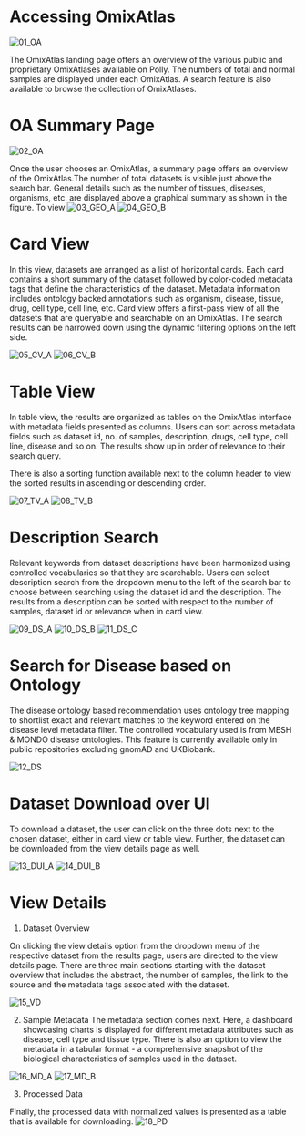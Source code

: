 # Accessing OmixAtlas
![01_OA](../img/OmixAtlas-Images/01_OA_landing_page.png)

The OmixAtlas landing page offers an overview of the various public and proprietary OmixAtlases available on Polly. The numbers of total and normal samples are displayed under each OmixAtlas. A search feature is also available to browse the collection of OmixAtlases.

# OA Summary Page
![02_OA](../img/OmixAtlas-Images/02_OA_summary_page.png)

Once the user chooses an OmixAtlas, a summary page offers an overview of the OmixAtlas.The number of total datasets is visible just above the search bar. General details such as the number of tissues, diseases, organisms, etc. are displayed above a graphical summary as shown in the figure. To view 
![03_GEO_A](../img/OmixAtlas-Images/03_GEO_omixatlas_summary_a.png)
![04_GEO_B](../img/OmixAtlas-Images/04_GEO_omixatlas_summary_b.png)


# Card View
In this view, datasets are arranged as a list of horizontal cards. Each card contains a short summary of the dataset followed by color-coded metadata tags that define the characteristics of the dataset. Metadata information includes ontology backed annotations such as organism, disease, tissue, drug, cell type, cell line, etc.
Card view offers a first-pass view of all the datasets that are queryable and searchable on an OmixAtlas. The search results can be narrowed down using the dynamic filtering options on the left side.

![05_CV_A](../img/OmixAtlas-Images/05_Card_view_a.png)
![06_CV_B](../img/OmixAtlas-Images/06_Card_view_b.png)


# Table View
In table view, the results are organized as tables on the OmixAtlas interface with metadata fields presented as columns. Users can sort across metadata fields such as dataset id, no. of samples, description, drugs, cell type, cell line, disease and so on. The results show up in order of relevance to their search query.

There is also a sorting function available next to the column header to view the sorted results in ascending or descending order. 

![07_TV_A](../img/OmixAtlas-Images/07_Table_view_a.png)
![08_TV_B](../img/OmixAtlas-Images/08_Table_view_b.png)


# Description Search
Relevant keywords from dataset descriptions have been harmonized using controlled vocabularies so that they are searchable. Users can select description search from the dropdown menu to the left of the search bar to choose between searching using the dataset id and the description. The results from a description can be sorted with respect to the number of samples, dataset id or relevance when in card view. 

![09_DS_A](../img/OmixAtlas-Images/09_Description_search_a.png)
![10_DS_B](../img/OmixAtlas-Images/10_Description_search_b.png)
![11_DS_C](../img/OmixAtlas-Images/11_Description_search_c.png)


# Search for Disease based on Ontology
The disease ontology based recommendation uses ontology tree mapping to shortlist exact and relevant matches to the keyword entered on the disease level metadata filter. The controlled vocabulary used is from MESH & MONDO disease ontologies.
This feature is currently available only in public repositories excluding gnomAD and UKBiobank.

![12_DS](../img/OmixAtlas-Images/12_Disease_search.png)

# Dataset Download over UI
To download a dataset, the user can click on the three dots next to the chosen dataset, either in card view or table view. Further, the dataset can be downloaded from the view details page as well.

![13_DUI_A](../img/OmixAtlas-Images/13_Dataset_UI_a.png)
![14_DUI_B](../img/OmixAtlas-Images/14_Dataset_UI_b.png)

# View Details
1. Dataset Overview

On clicking the view details option from the dropdown menu of the respective dataset from the results page, users are directed to the view details page. There are three main sections starting with the dataset overview that includes the abstract, the number of samples, the link to the source and the metadata tags associated with the dataset.

![15_VD](../img/OmixAtlas-Images/15_View_details.png)
 
2. Sample Metadata
The metadata section comes next. Here, a dashboard showcasing charts is displayed for different metadata attributes such as disease, cell type and tissue type. There is also an option to view the metadata in a tabular format - a comprehensive snapshot of the biological characteristics of samples used in the dataset. 
 
![16_MD_A](../img/OmixAtlas-Images/16_Metadata_a.png)
![17_MD_B](../img/OmixAtlas-Images/17_Metadata_b.png)


3. Processed Data

Finally, the processed data with normalized values is presented as a table that is available for downloading. 
![18_PD](../img/OmixAtlas-Images/18_Processed_data.png)
